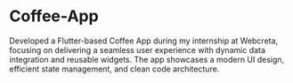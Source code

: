 # Coffee-App
Developed a Flutter-based Coffee App during my internship at Webcreta, focusing on delivering a seamless user experience with dynamic data integration and reusable widgets. The app showcases a modern UI design, efficient state management, and clean code architecture.
